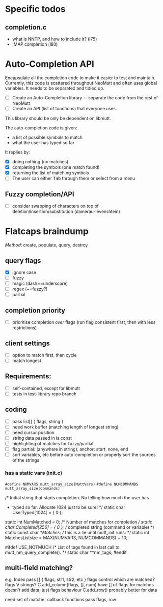 # Specific todos

## completion.c

  - what is NNTP, and how to include it? (l75)
  - IMAP completion (l80)

# Auto-Completion API

Encapsulate all the completion code to make it easier to test and maintain.
Currently, this code is scattered throughout NeoMutt and often uses global
variables.  It needs to be separated and tidied up.

- [ ] Create an Auto-Completion library -- separate the code from the rest of NeoMutt
- [ ] Create an API (list of functions) that everyone uses

This library should be only be dependent on libmutt.

The auto-completion code is given:
- a list of possible symbols to match
- what the user has typed so far

It replies by:
- [x] doing nothing (no matches)
- [x] completing the symbols (one match found)
- [x] returning the list of matching symbols
- [ ] The user can either <kbd>Tab</kbd> through them or select from a menu

## Fuzzy completion/API

- [ ] consider swapping of characters on top of deletion/insertion/substitution (damerau-levenshtein)

# Flatcaps braindump

*Method*: create, populate, query, destroy

## query flags

  - [X] ignore case
  - [ ] fuzzy
  - [ ] magic (dash==underscore)
  - [ ] regex (~=fuzzy?)
  - [ ] partial

## completion priority

  - [ ] prioritise completion *over* flags (run flag consistent first, then with less restrictions)

## client settings

  - [ ] option to match first, then cycle
  - [ ] match longest

## Requirements:

  - [ ] self-contained, except for libmutt
  - [ ] tests in test-library repo branch

## coding

  - [ ] pass list[] { flags, string }
  - [ ] need work buffer (matching length of longest string)
  - [ ] need cursor position
  - [ ] string data passed in is const
  - [ ] highlighting of matches for fuzzy/partial
  - [ ] flag partial: (anywhere in string); anchor: start, none, end
  - [ ] sort variables, etc before auto-completion or properly sort the sources of the strings

### has a static vars (init.c)

`#define NUMVARS mutt_array_size(MuttVars)`
`#define NUMCOMMANDS mutt_array_size(Commands)`

/* Initial string that starts completion. No telling how much the user has
* typed so far. Allocate 1024 just to be sure! */
static char UserTyped[1024] = { 0 };

static int NumMatched = 0;          /* Number of matches for completion */
static char Completed[256] = { 0 }; /* completed string (command or variable) */
static const char **Matches;
/* this is a lie until mutt_init runs: */
static int MatchesListsize = MAX(NUMVARS, NUMCOMMANDS) + 10;

#ifdef USE_NOTMUCH
/* List of tags found in last call to mutt_nm_query_complete(). */
static char **nm_tags;
#endif

## multi-field matching?
  e.g. Index
  pass [] { flags, str1, str2, etc }
  flags control which are matched?  flags ∀ strings?
  C.add_column(flags, [], num)
    have [] of flags for matches
    doesn't add data, just flags behaviour
  C.add_row() probably better
    for data

  need set of matcher callback functions
    pass flags, row

